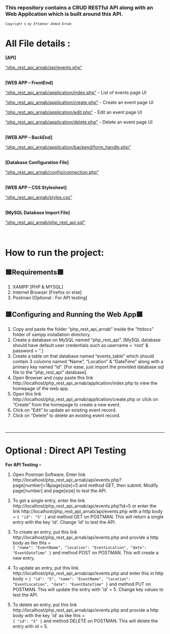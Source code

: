 

<h3>This repository contains a CRUD RESTful API along with an Web Application which is built around this API. </h3>
<code><small><i>Copyright © by Eftakhar Ahmed Arnob</i></small></code>
<h1>All File details : </h1>

<strong>[API] </strong>
 <p><a href="https://github.com/arnabxero/PHP_CRUD_RESTful_API_by_Arnob/blob/main/php_rest_api_arnab/api/events.php">“php_rest_api_arnab/api/events.php”</a></p>
<br>
<strong>[WEB APP – FrontEnd]</strong>
  <p><a href="https://github.com/arnabxero/PHP_CRUD_RESTful_API_by_Arnob/blob/main/php_rest_api_arnab/application/index.php">“php_rest_api_arnab/application/index.php”</a> - List of events page UI</p>
  <p><a href="https://github.com/arnabxero/PHP_CRUD_RESTful_API_by_Arnob/blob/main/php_rest_api_arnab/application/create.php">“php_rest_api_arnab/application/create.php”</a> - Create an event page UI</p>
  <p><a href="https://github.com/arnabxero/PHP_CRUD_RESTful_API_by_Arnob/blob/main/php_rest_api_arnab/application/edit.php">“php_rest_api_arnab/application/edit.php”</a> - Edit an event page UI</p>
  <p><a href="https://github.com/arnabxero/PHP_CRUD_RESTful_API_by_Arnob/blob/main/php_rest_api_arnab/application/delete.php">“php_rest_api_arnab/application/delete.php”</a> - Delete an event page UI</p>
<br>
<strong>[WEB APP – BackEnd]</strong>
  <p><a href="https://github.com/arnabxero/PHP_CRUD_RESTful_API_by_Arnob/blob/main/php_rest_api_arnab/application/backend/form_handle.php">“php_rest_api_arnab/application/backend/form_handle.php”</a></p>
<br>
<strong>[Database Configuration File]</strong>
  <p><a href="https://github.com/arnabxero/PHP_CRUD_RESTful_API_by_Arnob/blob/main/php_rest_api_arnab/config/connection.php">“php_rest_api_arnab/config/connection.php”</a></p>
<br>
<strong>[WEB APP – CSS Stylesheet]</strong>
  <p><a href="https://github.com/arnabxero/PHP_CRUD_RESTful_API_by_Arnob/blob/main/php_rest_api_arnab/application/css/styles.css">“php_rest_api_arnab/styles.css”</a></p>
<br>
<strong>[MySQL Database Import File]</strong>
  <p><a href="https://github.com/arnabxero/PHP_CRUD_RESTful_API_by_Arnob/blob/main/php_rest_api_arnab/php_rest_api.sql">“php_rest_api_arnab/php_rest_api.sql”</a></p>
<br>

<h1>How to run the project:</h1>


<h2><strong>🟨Requirements🟨</strong></h2>

1. XAMPP [PHP & MYSQL]
2. Internet Browser [Firefox or else]
3. Postman [Optional : For API testing]

<h2><strong>🟥Configuring and Running the Web App🟥</strong></h2>

1. Copy and paste the folder “php_rest_api_arnab”  inside the “htdocs” folder of xampp installation directory.
2. Create a database on MySQL named “php_rest_api”. [MySQL database should have default user credentials such as username = ‘root’ & password = ‘’.]
3. Create a table on that database named “events_table” which should contain 3 columns named “Name”, “Location” & “DateTime” along with a primary key named “id”. [For ease,      just import the provided database sql file to the “php_rest_api” database].
4. Open Browser and copy paste this link http://localhost/php_rest_api_arnab/application/index.php to view the homepage of the web app.
5. Open this link http://localhost/php_rest_api_arnab/application/create.php or click on “Create” from the homepage to create a new event.
6. Click on “Edit” to update an existing event record.
7. Click on “Delete” to delete an existing event record.


<br><hr>
<h1>Optional : Direct API Testing</h1>
<strong>For API Testing – </strong>

1. Open Postman Software. Enter link http://localhost/php_rest_api_arnab/api/events.php?page[number]=1&page[size]=5 and method GET, then submit. Modify page[number] and page[size] to test the API.

2. To get a single entry, enter the link http://localhost/php_rest_api_arnab/api/events.php?id=5 or enter the link http://localhost/php_rest_api_arnab/api/events.php with a http body = 
<code>{
    "id": "5"
}</code>
and method GET on POSTMAN.
This will return a single entry with the key 'id'. Change 'id' to test the API.

3. To create an entry, put this link http://localhost/php_rest_api_arnab/api/events.php and provide a http body as like this =  
<code>{
    "name": "EventName",
    "location": "EventLocation",
    "date": "EventDateTime"
}</code>
and method POST on POSTMAN.
This will create a new entry.

4. To update an entry, put this link http://localhost/php_rest_api_arnab/api/events.php and enter this in http body = 
    <code>{
    "id": "5",
    "name": "EventName",
    "location": "EventLocation",
    "date": "EventDateTime"
}</code>
and method PUT on POSTMAN.
This will update the entry with 'id' = 5. Change key values to test the API.

5. To delete an entry, put this link http://localhost/php_rest_api_arnab/api/events.php and provide a http body with the key 'id' as like this =  
<code>{
    "id": "5"
}</code>
and method DELETE on POSTMAN.
This will delete the entry with id = 5.
